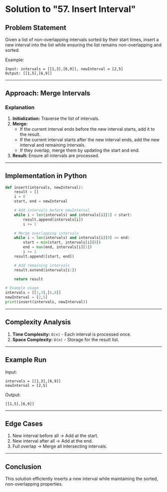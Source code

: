 # Solution to "57. Insert Interval"

## Problem Statement

Given a list of non-overlapping intervals sorted by their start times, insert a new interval into the list while ensuring the list remains non-overlapping and sorted.

Example:

```
Input: intervals = [[1,3],[6,9]], newInterval = [2,5]
Output: [[1,5],[6,9]]
```

---

## Approach: Merge Intervals

### Explanation

1. **Initialization:** Traverse the list of intervals.
2. **Merge:**
    - If the current interval ends before the new interval starts, add it to the result.
    - If the current interval starts after the new interval ends, add the new interval and remaining intervals.
    - If they overlap, merge them by updating the start and end.
3. **Result:** Ensure all intervals are processed.

---

## Implementation in Python

```python
def insert(intervals, newInterval):
    result = []
    i = 0
    start, end = newInterval

    # Add intervals before newInterval
    while i < len(intervals) and intervals[i][1] < start:
        result.append(intervals[i])
        i += 1

    # Merge overlapping intervals
    while i < len(intervals) and intervals[i][0] <= end:
        start = min(start, intervals[i][0])
        end = max(end, intervals[i][1])
        i += 1
    result.append([start, end])

    # Add remaining intervals
    result.extend(intervals[i:])

    return result

# Example usage
intervals = [[1,3],[6,9]]
newInterval = [2,5]
print(insert(intervals, newInterval))
```

---

## Complexity Analysis

1. **Time Complexity:** `O(n)` - Each interval is processed once.
2. **Space Complexity:** `O(n)` - Storage for the result list.

---

## Example Run

Input:

```
intervals = [[1,3],[6,9]]
newInterval = [2,5]
```

Output:

```
[[1,5],[6,9]]
```

---

## Edge Cases

1. New interval before all → Add at the start.
2. New interval after all → Add at the end.
3. Full overlap → Merge all intersecting intervals.

---

## Conclusion

This solution efficiently inserts a new interval while maintaining the sorted, non-overlapping properties.